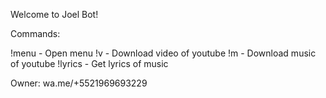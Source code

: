 Welcome to Joel Bot!

Commands:

!menu - Open menu
!v - Download video of youtube
!m - Download music of youtube
!lyrics - Get lyrics of music

Owner: wa.me/+5521969693229